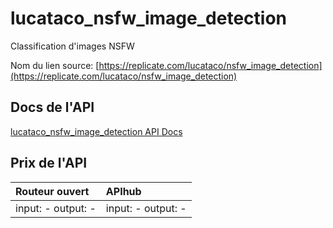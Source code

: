# lucataco_nsfw_image_detection

Classification d'images NSFW

Nom du lien source: [https://replicate.com/lucataco/nsfw_image_detection](https://replicate.com/lucataco/nsfw_image_detection)

## Docs de l'API

[lucataco_nsfw_image_detection API Docs](../apis/fr/lucataco_nsfw_image_detection.md)

## Prix de l'API

| Routeur ouvert | APIhub |
|:---|:---|
| input: - output: - | input: - output: - |
